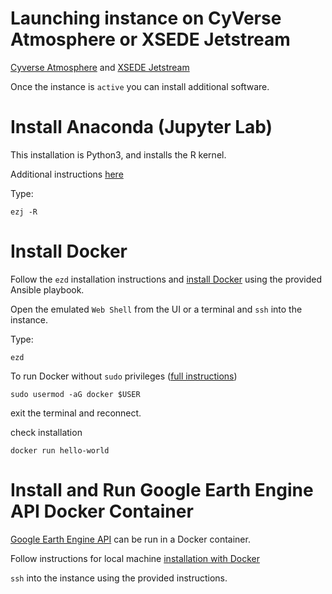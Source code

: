 # Launching instance on CyVerse Atmosphere or XSEDE Jetstream

[Cyverse Atmosphere](http://www.cyverse.org/atmosphere) and [XSEDE Jetstream](https://www.jetstream-cloud.org/)

Once the instance is `active` you can install additional software.

# Install Anaconda (Jupyter Lab)

This installation is Python3, and installs the R kernel.

Additional instructions [here](https://cyverse-neon-data-institute-2018.readthedocs-hosted.com/en/latest/step1.html#ez-installation-of-project-jupyter)

Type:

```
ezj -R
```

# Install Docker

Follow the `ezd` installation instructions and [install Docker](https://cyverse-ez-quickstart.readthedocs-hosted.com/en/latest/#ez-install-docker)  using the provided Ansible playbook.

Open the emulated `Web Shell` from the UI or a terminal and `ssh` into the instance.

Type:

```
ezd
```

To run Docker without `sudo` privileges ([full instructions](https://cyverse-ez-quickstart.readthedocs-hosted.com/en/latest/docker.html))

```
sudo usermod -aG docker $USER
```

exit the terminal and reconnect.

check installation

```
docker run hello-world
```

# Install and Run Google Earth Engine API Docker Container

[Google Earth Engine API](https://github.com/google/earthengine-api) can be run in a Docker container.

Follow instructions for local machine [installation with Docker](https://developers.google.com/earth-engine/python_install-datalab-local)

`ssh` into the instance using the provided instructions. 
